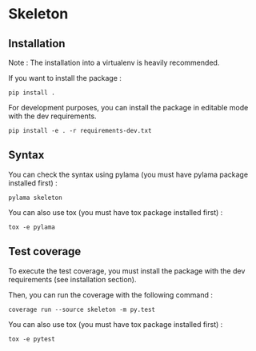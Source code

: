 # Skeleton

## Installation

Note : The installation into a virtualenv is heavily recommended.

If you want to install the package :

```
pip install .
```

For development purposes, you can install the package in editable mode with the dev requirements.

```
pip install -e . -r requirements-dev.txt
```

## Syntax

You can check the syntax using pylama (you must have pylama package installed first) :

```
pylama skeleton
```

You can also use tox (you must have tox package installed first) :

```
tox -e pylama
```

## Test coverage

To execute the test coverage, you must install the package with the dev requirements (see installation section).

Then, you can run the coverage with the following command :

```
coverage run --source skeleton -m py.test
```

You can also use tox (you must have tox package installed first) :

```
tox -e pytest
```
